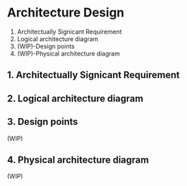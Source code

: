 # Architecture Design
1. Architectually Signicant Requirement
1. Logical architecture diagram
1. (WIP)-Design points
1. (WIP)-Physical architecture diagram

## 1. Architectually Signicant Requirement

## 2. Logical architecture diagram

## 3. Design points
(WIP)

## 4. Physical architecture diagram
(WIP)
